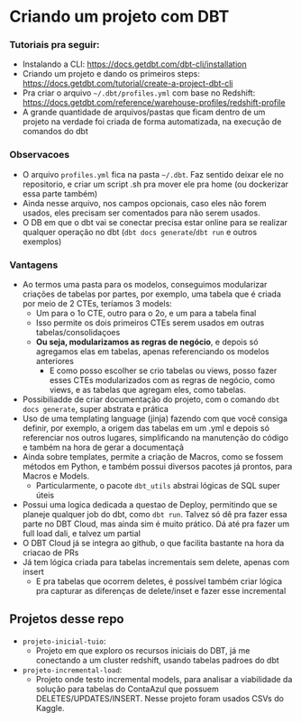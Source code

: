 # Criando um projeto com DBT

### Tutoriais pra seguir:
- Instalando a CLI: https://docs.getdbt.com/dbt-cli/installation
- Criando um projeto e dando os primeiros steps: 
  https://docs.getdbt.com/tutorial/create-a-project-dbt-cli
- Pra criar o arquivo `~/.dbt/profiles.yml` com base no Redshift: 
  https://docs.getdbt.com/reference/warehouse-profiles/redshift-profile
- A grande quantidade de arquivos/pastas que ficam dentro de um projeto 
na verdade foi criada de forma automatizada, na execução de comandos do dbt
  
### Observacoes
- O arquivo `profiles.yml` fica na pasta `~/.dbt`. Faz sentido deixar ele no repositorio, e criar um script
.sh pra mover ele pra home (ou dockerizar essa parte também)
- Ainda nesse arquivo, nos campos opcionais, caso eles não forem usados, eles precisam
ser comentados para não serem usados.
- O DB em que o dbt vai se conectar precisa estar online para se realizar qualquer
operação no dbt (`dbt docs generate`/`dbt run` e outros exemplos)
  
### Vantagens
- Ao termos uma pasta para os modelos, conseguimos modularizar criações de tabelas
por partes, por exemplo, uma tabela que é criada por meio de 2 CTEs, teríamos 3 models:
  - Um para o 1o CTE, outro para o 2o, e um para a tabela final
  - Isso permite os dois primeiros CTEs serem usados em outras tabelas/consolidaçoes
  - **Ou seja, modularizamos as regras de negócio**, e depois só agregamos elas em tabelas, 
    apenas referenciando os modelos anteriores
    - E como posso escolher se crio tabelas ou views, posso fazer esses CTEs modularizados
    com as regras de negócio, como views, e as tabelas que agregam eles, como tabelas.
- Possibiliadde de criar documentação do projeto, com o comando `dbt docs generate`,
super abstrata e prática
- Uso de uma templating language (jinja) fazendo com que você consiga definir,
por exemplo, a origem das tabelas em um .yml e depois só referenciar nos outros lugares,
simplificando na manutenção do código e também na hora de gerar a documentaçã
- Ainda sobre templates, permite a criação de Macros, como se fossem métodos em Python,
e também possui diversos pacotes já prontos, para Macros e Models.
  - Particularmente, o pacote `dbt_utils` abstrai lógicas de SQL super úteis
- Possui uma logica dedicada a questao de Deploy, permitindo que se planeje qualquer job
do dbt, como `dbt run`. Talvez só dê pra fazer essa parte no DBT Cloud, 
mas ainda sim é muito prático. Dá até pra fazer um full load dali, e talvez um partial
- O DBT Cloud já se integra ao github, o que facilita bastante na hora da criacao de PRs
- Já tem lógica criada para tabelas incrementais sem delete, apenas com insert
  - E pra tabelas que ocorrem deletes, é possível também criar lógica pra capturar as
  diferenças de delete/inset e fazer esse incremental

## Projetos desse repo
- `projeto-inicial-tuio`: 
  - Projeto em que exploro os recursos iniciais do DBT, já me conectando a um cluster redshift, usando
  tabelas padroes do dbt
- `projeto-incremental-load`:
  - Projeto onde testo incremental models, para analisar a viabilidade
  da solução para tabelas do ContaAzul que possuem DELETES/UPDATES/INSERT.
Nesse projeto foram usados CSVs do Kaggle.
    
